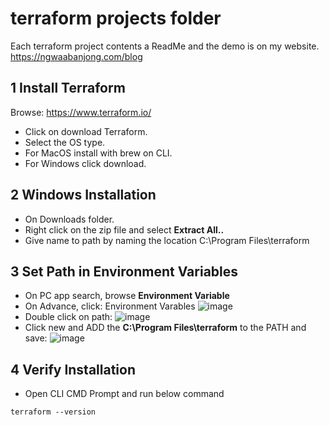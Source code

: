 # terraform projects folder
Each terraform project contents a ReadMe and the demo is on my website.  
https://ngwaabanjong.com/blog

## 1 Install Terraform
Browse: https://www.terraform.io/
- Click on download Terraform.
- Select the OS type.
- For MacOS install with brew on CLI.
- For Windows click download.

## 2 Windows Installation
- On Downloads folder.
- Right click on the zip file and select **Extract All..**
- Give name to path by naming the location C:\Program Files\terraform

## 3 Set Path in Environment Variables
- On PC app search, browse **Environment Variable**
- On Advance, click: Environment Varables
![image](https://github.com/Ngwaabanjong/terraform-projects/assets/86162181/656c046e-53bf-4e63-a4a0-910c4213af39)
- Double click on path:
![image](https://github.com/Ngwaabanjong/terraform-projects/assets/86162181/a3ddefa3-489a-4c46-8fa7-2ea7fcc63eec)
- Click new and ADD the **C:\Program Files\terraform** to the PATH and save:
![image](https://github.com/Ngwaabanjong/terraform-projects/assets/86162181/6baaa346-41f7-4a89-bf0d-3a199616fdc0)

## 4 Verify Installation
- Open CLI CMD Prompt and run below command
```
terraform --version
```






